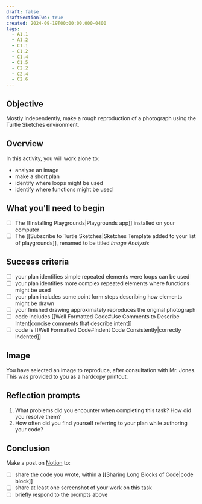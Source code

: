 ```yaml
---
draft: false
draftSectionTwo: true
created: 2024-09-19T00:00:00.000-0400
tags:
  - A1.1
  - A1.2
  - C1.1
  - C1.2
  - C1.4
  - C1.5
  - C2.2
  - C2.4
  - C2.6
---
```


## Objective

Mostly independently, make a rough reproduction of a photograph using the Turtle Sketches environment.

## Overview

In this activity, you will work alone to:

- analyse an image
- make a short plan
- identify where loops might be used
- identify where functions might be used
  
## What you'll need to begin
- [ ] The [[Installing Playgrounds|Playgrounds app]] installed on your computer
- [ ] The [[Subscribe to Turtle Sketches|Sketches Template added to your list of playgrounds]], renamed to be titled *Image Analysis*

## Success criteria
- [ ] your plan identifies simple repeated elements were loops can be used
- [ ] your plan identifies more complex repeated elements where functions might be used
- [ ] your plan includes some point form steps describing how elements might be drawn
- [ ] your finished drawing approximately reproduces the original photograph
- [ ] code includes [[Well Formatted Code#Use Comments to Describe Intent|concise comments that describe intent]]
- [ ] code is [[Well Formatted Code#Indent Code Consistently|correctly indented]]

## Image

You have selected an image to reproduce, after consultation with Mr. Jones. This was provided to you as a hardcopy printout.

## Reflection prompts

1. What problems did you encounter when completing this task? How did you resolve them?
2. How often did you find yourself referring to your plan while authoring your code?
   
## Conclusion

Make a post on [Notion](https://notion.so) to:
- [ ] share the code you wrote, within a [[Sharing Long Blocks of Code|code block]]
- [ ] share at least one screenshot of your work on this task
- [ ] briefly respond to the prompts above